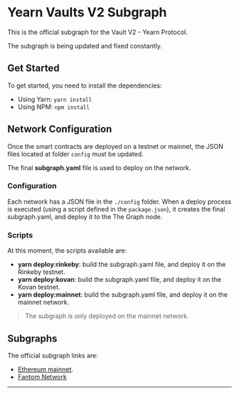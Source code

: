 # Yearn Vaults V2 Subgraph

This is the official subgraph for the Vault V2 - Yearn Protocol.

The subgraph is being updated and fixed constantly.

## Get Started

To get started, you need to install the dependencies:

- Using Yarn: `yarn install`
- Using NPM: `npm install`

## Network Configuration

Once the smart contracts are deployed on a testnet or mainnet, the JSON files located at folder `config` must be updated.

The final **subgraph.yaml** file is used to deploy on the network.

### Configuration

Each network has a JSON file in the `./config` folder. When a deploy process is executed (using a script defined in the `package.json`), it creates the final subgraph.yaml, and deploy it to the The Graph node.

### Scripts

At this moment, the scripts available are:

- **yarn deploy:rinkeby**: build the subgraph.yaml file, and deploy it on the Rinkeby testnet.
- **yarn deploy:kovan**: build the subgraph.yaml file, and deploy it on the Kovan testnet.
- **yarn deploy:mainnet**: build the subgraph.yaml file, and deploy it on the mainnet network.

> The subgraph is only deployed on the mainnet network.

## Subgraphs

The official subgraph links are:

- [Ethereum mainnet](https://thegraph.com/explorer/subgraph?id=0xf50b705e4eaba269dfe954f10c65bd34e6351e0c-0&version=0xf50b705e4eaba269dfe954f10c65bd34e6351e0c-0-0&view=Overview).
- [Fantom Network](https://thegraph.com/legacy-explorer/subgraph/yearn/yearn-vaults-v2-fantom)

---
